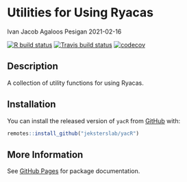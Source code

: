 Utilities for Using Ryacas
================
Ivan Jacob Agaloos Pesigan
2021-02-16

<!-- README.md is generated from README.Rmd. Please edit that file -->
<!-- badges: start -->

[![R build
status](https://github.com/jeksterslab/yacR/workflows/R-CMD-check/badge.svg?branch=master)](https://github.com/jeksterslab/yacR/actions?workflow=R-CMD-check)
[![Travis build
status](https://travis-ci.com/jeksterslab/yacR.svg?branch=master)](https://travis-ci.com/jeksterslab/yacR)
[![codecov](https://codecov.io/github/jeksterslab/yacR/branch/master/graphs/badge.svg)](https://codecov.io/github/jeksterslab/yacR)
<!-- badges: end -->

## Description

A collection of utility functions for using Ryacas.

## Installation

You can install the released version of `yacR` from
[GitHub](https://github.com/jeksterslab/yacR) with:

``` r
remotes::install_github("jeksterslab/yacR")
```

## More Information

See [GitHub Pages](https://jeksterslab.github.io/yacR/index.html) for
package documentation.

